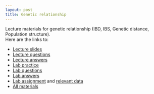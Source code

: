 ```yaml
---
layout: post
title: Genetic relationship
---
```

Lecture materials for genetic relationship (IBD, IBS, Genetic distance, Population structure).  
Here are the links to:  
* [Lecture slides](https://raw.githubusercontent.com/cjyang-work/lecture/main/2024_genetic_relationship/Genetic_relationship_lecture.pdf)  
* [Lecture questions](https://cjyang-work.github.io/genetic_relationship_lecture_questions/)  
* [Lecture answers](https://cjyang-work.github.io/genetic_relationship_lecture_answers/)  
* [Lab practice](https://cjyang-work.github.io/genetic_relationship_lab/)  
* [Lab questions](https://cjyang-work.github.io/genetic_relationship_lab_questions/)  
* [Lab answers](https://cjyang-work.github.io/genetic_relationship_lab_answers/)
* [Lab assignment](https://raw.githubusercontent.com/cjyang-work/lecture/main/2024_genetic_relationship/lab_assignment/Genetic_relationship_lab_assignment.pdf) and [relevant data](https://github.com/cjyang-work/lecture/tree/main/2024_genetic_relationship/lab_assignment)  
* [All materials](https://github.com/cjyang-work/lecture/tree/main/2024_genetic_relationship)  
